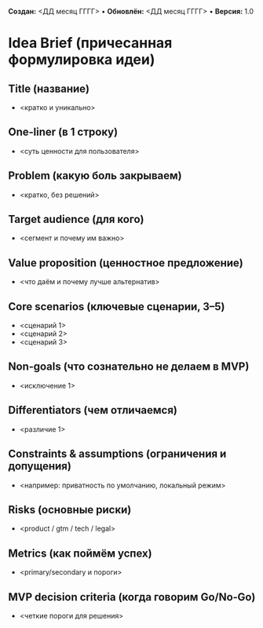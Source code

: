 **Создан:** <ДД месяц ГГГГ> • **Обновлён:** <ДД месяц ГГГГ> • **Версия:** 1.0

# Idea Brief (причесанная формулировка идеи)

## Title (название)
- <кратко и уникально>

## One‑liner (в 1 строку)
- <суть ценности для пользователя>

## Problem (какую боль закрываем)
- <кратко, без решений>

## Target audience (для кого)
- <сегмент и почему им важно>

## Value proposition (ценностное предложение)
- <что даём и почему лучше альтернатив>

## Core scenarios (ключевые сценарии, 3–5)
- <сценарий 1>
- <сценарий 2>
- <сценарий 3>

## Non‑goals (что сознательно не делаем в MVP)
- <исключение 1>

## Differentiators (чем отличаемся)
- <различие 1>

## Constraints & assumptions (ограничения и допущения)
- <например: приватность по умолчанию, локальный режим>

## Risks (основные риски)
- <product / gtm / tech / legal>

## Metrics (как поймём успех)
- <primary/secondary и пороги>

## MVP decision criteria (когда говорим Go/No‑Go)
- <четкие пороги для решения>
